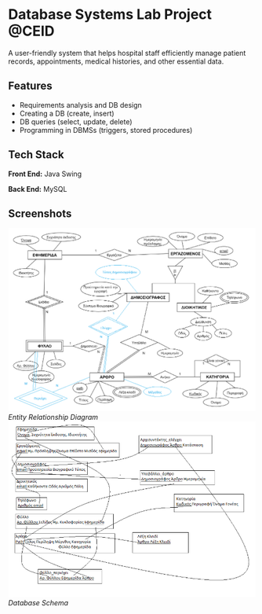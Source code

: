 
# Database Systems Lab Project @CEID

A user-friendly system that helps hospital staff efficiently manage patient records, appointments, medical histories, and other essential data.




## Features

- Requirements analysis and DB design
- Creating a DB (create, insert)
- DB queries (select, update, delete)
- Programming in DBMSs (triggers, stored procedures)

## Tech Stack

**Front End:** Java Swing

**Back End:** MySQL



## Screenshots
![ER](https://github.com/manosmin/ceid-dblab/blob/master/screenshots/er.png)
*Entity Relationship Diagram*
![Schema](https://github.com/manosmin/ceid-dblab/blob/master/screenshots/schema.png)
*Database Schema*
